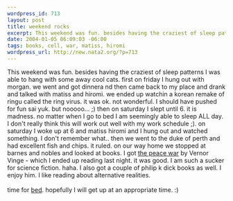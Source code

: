```yaml
--- 
wordpress_id: 713
layout: post
title: weekend rocks
excerpt: This weekend was fun. besides having the craziest of sleep patterns I was able to hang with some away cool cats. first on friday I hung out with morgan. we went and got dinnera nd then came back to my place and drank and talked with matiss and hiromi. we ended up watchin a korean remake of ringu called the ring virus. it was ok. not wonderful. I should have pushed for fun sai yuk. but nooooo... ;...
date: 2004-01-05 06:09:03 -06:00
tags: books, cell, war, matiss, hiromi
wordpress_url: http://new.nata2.org/?p=713
---
```

This weekend was fun. besides having the craziest of sleep patterns I was able to hang with some away cool cats. first on friday I hung out with morgan. we went and got dinnera nd then came back to my place and drank and talked with matiss and hiromi. we ended up watchin a korean remake of ringu called the ring virus. it was ok. not wonderful. I should have pushed for fun sai yuk. but nooooo... ;) then on saturday I slept until 6. it is madness. no matter when I go to bed I am seemingly able to sleep ALL day. I don't really think this will work out well with my work schedule ;). on saturday I woke up at 6 and matiss hiromi and I hung out and watched something. I don't remember what.. then we went to the duke of perth and had excellent fish and chips. it ruled. on our way home we stopped at barnes and nobles and looked at books.  I got <a href="http://www.amazon.com/exec/obidos/ASIN/0765308835/nata2productions">the peace war</a> by Vernor Vinge - which I ended up reading last night. it was good. I am such a sucker for science fiction. haha. I also got a couple of philip k dick books as well. I enjoy him. I like reading about alternative realities. <br/><br/>time for <a href="http://www.acapulcotans.com/image/about-bed.jpg">bed</a>. hopefully I will get up at an appropriate time. :)
